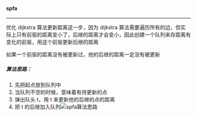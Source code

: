 #### spfa

---------

优化 dijkstra 算法更新距离这一步，因为 dijkstra 算法需要遍历所有的边，但实际上只有前驱的距离变小了，后继的距离才会变小，因此创建一个队列来存距离有变化的前驱，用这个前驱更新后继的距离

如果一个前驱的距离没有被更新过，他的后继的距离一定没有被更新

##### 算法思路：

1. 先把起点放到队列中
2. 当队列不空的时候，意味着有待更新的点
3. 弹出队头 t，用 t 来更新他的后继的点的距离
4. 把 t 的后继加入队列![spfa算法思路](C:\Users\冬黎\OneDrive\图片\算法基础课\算法基础课第三讲\spfa算法思路.png)

